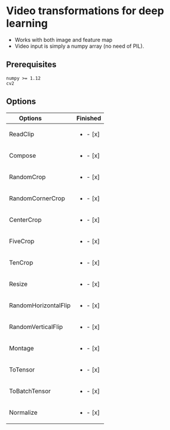 # Video transformations for deep learning

* Works with both image and feature map
* Video input is simply a numpy array (no need of PIL).

## Prerequisites
```
numpy >= 1.12
cv2
```
## Options
| Options              | Finished  |
| -------------------- |-----|
| ReadClip             | <ul><li>- [x] </li></ul> |
| Compose              | <ul><li>- [x] </li></ul> |
| RandomCrop           | <ul><li>- [x] </li></ul> |
| RandomCornerCrop     | <ul><li>- [x] </li></ul> |
| CenterCrop           | <ul><li>- [x] </li></ul> |
| FiveCrop             | <ul><li>- [x] </li></ul> |
| TenCrop              | <ul><li>- [x] </li></ul> |
| Resize               | <ul><li>- [x] </li></ul> |
| RandomHorizontalFlip | <ul><li>- [x] </li></ul> |
| RandomVerticalFlip   | <ul><li>- [x] </li></ul> |
| Montage              | <ul><li>- [x] </li></ul> |
| ToTensor             | <ul><li>- [x] </li></ul> |
| ToBatchTensor        | <ul><li>- [x] </li></ul> |
| Normalize            | <ul><li>- [x] </li></ul> |
